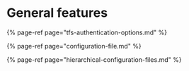 # General features

{% page-ref page="tfs-authentication-options.md" %}

{% page-ref page="configuration-file.md" %}

{% page-ref page="hierarchical-configuration-files.md" %}



